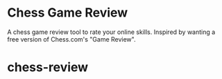 # Chess Game Review

A chess game review tool to rate your online skills. Inspired by wanting a free version of Chess.com's "Game Review".

# chess-review
